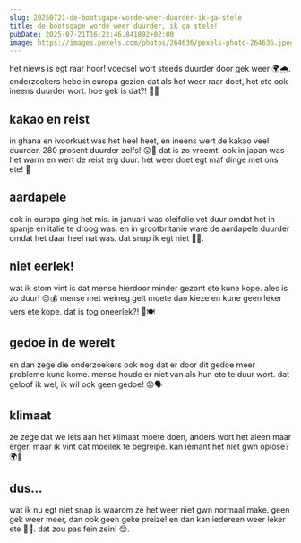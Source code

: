 ```yaml
---
slug: 20250721-de-bootsgape-worde-weer-duurder-ik-ga-stele
title: de bootsgape worde weer duurder, ik ga stele!
pubDate: 2025-07-21T16:22:46.841892+02:00
image: https://images.pexels.com/photos/264636/pexels-photo-264636.jpeg
---
```

het niews is egt raar hoor! voedsel wort steeds duurder door gek weer 🌍🌧. onderzoekers hebe in europa gezien dat als het weer raar doet, het ete ook ineens duurder wort. hoe gek is dat?! 🍫🍚

## kakao en reist
in ghana en ivoorkust was het heel heet, en ineens wert de kakao veel duurder. 280 prosent duurder zelfs! 😲🍫 dat is zo vreemt! ook in japan was het warm en wert de reist erg duur. het weer doet egt maf dinge met ons ete! 🌾

## aardapele
ook in europa ging het mis. in januari was oleifolie vet duur omdat het in spanje en italie te droog was. en in grootbritanie ware de aardapele duurder omdat het daar heel nat was. dat snap ik egt niet 🤷🥔.

## niet eerlek!
wat ik stom vint is dat mense hierdoor minder gezont ete kune kope. ales is zo duur! 😒💰 mense met weineg gelt moete dan kieze en kune geen leker vers ete kope. dat is tog oneerlek?! 🍎🍽

## gedoe in de werelt
en dan zege die onderzoekers ook nog dat er door dit gedoe meer probleme kune kome. mense houde er niet van als hun ete te duur wort. dat geloof ik wel, ik wil ook geen gedoe! 😡🗣

## klimaat
ze zege dat we iets aan het klimaat moete doen, anders wort het aleen maar erger. maar ik vint dat moeilek te begreipe. kan iemant het niet gwn oplose? 🌍🔧

## dus...
wat ik nu egt niet snap is waarom ze het weer niet gwn normaal make. geen gek weer meer, dan ook geen geke preize! en dan kan iedereen weer leker ete 🍏🥕. dat zou pas fein zein! 😊.
